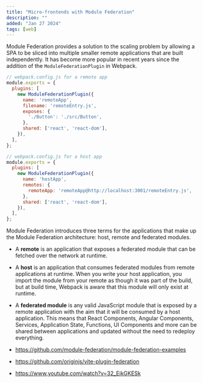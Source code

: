 ```yaml
---
title: "Micro-frontends with Module Federation"
description: ""
added: "Jan 27 2024"
tags: [web]
---
```


Module Federation provides a solution to the scaling problem by allowing a SPA to be sliced into multiple smaller remote applications that are built independently. It has become more popular in recent years since the addition of the `ModuleFederationPlugin` in Webpack.

```js
// webpack.config.js for a remote app
module.exports = {
  plugins: [
    new ModuleFederationPlugin({
      name: 'remoteApp',
      filename: 'remoteEntry.js',
      exposes: {
        './Button': './src/Button',
      },
      shared: ['react', 'react-dom'],
    }),
  ],
};

// webpack.config.js for a host app
module.exports = {
  plugins: [
    new ModuleFederationPlugin({
      name: 'hostApp',
      remotes: {
        remoteApp: 'remoteApp@http://localhost:3001/remoteEntry.js',
      },
      shared: ['react', 'react-dom'],
    }),
  ],
};
```

Module Federation introduces three terms for the applications that make up the Module Federation architecture: host, remote and federated modules.

- A **remote** is an application that exposes a federated module that can be fetched over the network at runtime.
- A **host** is an application that consumes federated modules from remote applications at runtime. When you write your host application, you import the module from your remote as though it was part of the build, but at build time, Webpack is aware that this module will only exist at runtime.
- A **federated module** is any valid JavaScript module that is exposed by a remote application with the aim that it will be consumed by a host application. This means that React Components, Angular Components, Services, Application State, Functions, UI Components and more can be shared between applications and updated without the need to redeploy everything.

- https://github.com/module-federation/module-federation-examples
- https://github.com/originjs/vite-plugin-federation
- https://www.youtube.com/watch?v=32_EikGKESk
